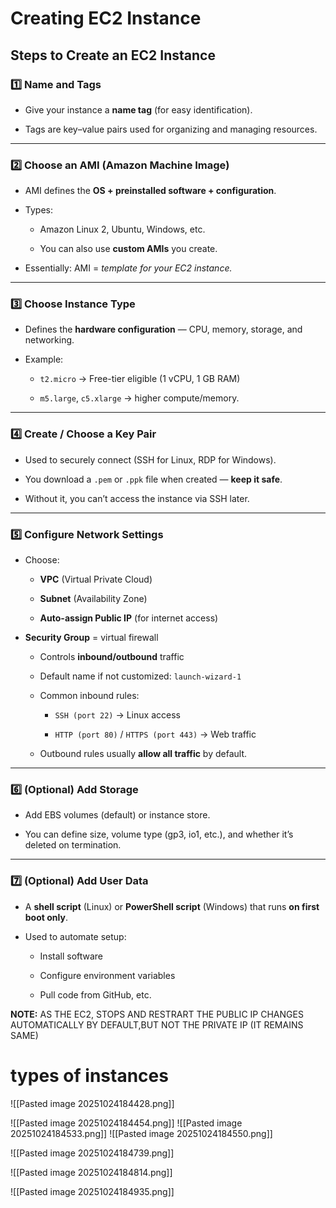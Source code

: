 

# Creating EC2 Instance

## **Steps to Create an EC2 Instance**

### 1️⃣ **Name and Tags**

- Give your instance a **name tag** (for easy identification).
    
- Tags are key–value pairs used for organizing and managing resources.
    

---

### 2️⃣ **Choose an AMI (Amazon Machine Image)**

- AMI defines the **OS + preinstalled software + configuration**.
    
- Types:
    
    - Amazon Linux 2, Ubuntu, Windows, etc.
        
    - You can also use **custom AMIs** you create.
        
- Essentially: AMI = _template for your EC2 instance._
    

---

### 3️⃣ **Choose Instance Type**

- Defines the **hardware configuration** — CPU, memory, storage, and networking.
    
- Example:
    
    - `t2.micro` → Free-tier eligible (1 vCPU, 1 GB RAM)
        
    - `m5.large`, `c5.xlarge` → higher compute/memory.
        

---

### 4️⃣ **Create / Choose a Key Pair**

- Used to securely connect (SSH for Linux, RDP for Windows).
    
- You download a `.pem` or `.ppk` file when created — **keep it safe**.
    
- Without it, you can’t access the instance via SSH later.
    

---

### 5️⃣ **Configure Network Settings**

- Choose:
    
    - **VPC** (Virtual Private Cloud)
        
    - **Subnet** (Availability Zone)
        
    - **Auto-assign Public IP** (for internet access)
        
- **Security Group** = virtual firewall
    
    - Controls **inbound/outbound** traffic
        
    - Default name if not customized: `launch-wizard-1`
        
    - Common inbound rules:
        
        - `SSH (port 22)` → Linux access
            
        - `HTTP (port 80)` / `HTTPS (port 443)` → Web traffic
            
    - Outbound rules usually **allow all traffic** by default.
        

---

### 6️⃣ **(Optional) Add Storage**

- Add EBS volumes (default) or instance store.
    
- You can define size, volume type (gp3, io1, etc.), and whether it’s deleted on termination.
    

---

### 7️⃣ **(Optional) Add User Data**

- A **shell script** (Linux) or **PowerShell script** (Windows) that runs **on first boot only**.
    
- Used to automate setup:
    
    - Install software
        
    - Configure environment variables
        
    - Pull code from GitHub, etc.


**NOTE:** AS THE EC2, STOPS AND RESTRART THE PUBLIC IP CHANGES AUTOMATICALLY BY DEFAULT,BUT NOT THE PRIVATE IP (IT REMAINS SAME)


# types of instances

![[Pasted image 20251024184428.png]]

![[Pasted image 20251024184454.png]]
![[Pasted image 20251024184533.png]]
![[Pasted image 20251024184550.png]]


![[Pasted image 20251024184739.png]]

![[Pasted image 20251024184814.png]]


![[Pasted image 20251024184935.png]]


